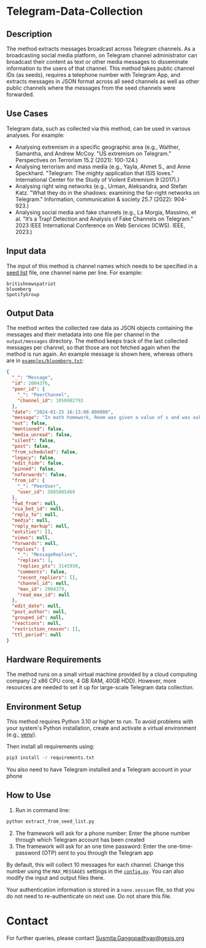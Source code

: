 # Telegram-Data-Collection

## Description

The method extracts messages broadcast across Telegram channels. As a broadcasting social media platform, on Telegram channel administrator can broadcast their content as text or other media messages to disseminate information to the users of that channel. This method takes public channel IDs (as seeds), requires a telephone number with Telegram App, and extracts messages in JSON format across all seed channels as well as other public channels where the messages from the seed channels were forwarded. 

## Use Cases

Telegram data, such as collected via this method, can be used in various analyses. For example:

- Analysing extremism in a specific geographic area (e.g., Walther, Samantha, and Andrew McCoy. "US extremism on Telegram." Perspectives on Terrorism 15.2 (2021): 100-124.)
- Analysing terrorism and mass media (e.g., Yayla, Ahmet S., and Anne Speckhard. "Telegram: The mighty application that ISIS loves." International Center for the Study of Violent Extremism 9 (2017).)
- Analysing right wing networks (e.g., Urman, Aleksandra, and Stefan Katz. "What they do in the shadows: examining the far-right networks on Telegram." Information, communication & society 25.7 (2022): 904-923.)
- Analysing social media and fake channels (e.g., La Morgia, Massimo, et al. "It’s a Trap! Detection and Analysis of Fake Channels on Telegram." 2023 IEEE International Conference on Web Services (ICWS). IEEE, 2023.)

## Input data

The input of this method is channel names which needs to be specified in a [seed list](input/public_group_seed_list.txt) file, one channel name per line. For example:

```
britishnewspatriot
bloomberg
SpotifyGroup
```

## Output Data

The method writes the collected raw data as JSON objects containing the messages and their metadata into one file per channel in the `output/messages` directory. The method keeps track of the last collected messages per channel, so that those are not fetched again when the method is run again. An example message is shown here, whereas others are in [`examples/bloomberg.txt`](examples/bloomberg.txt):

```json
{
  "_": "Message",
  "id": 2004376,
  "peer_id": {
    "_": "PeerChannel",
    "channel_id": 1050982793
  },
  "date": "2024-01-25 16:13:00.000000",
  "message": "In math homework, Reem was given a value of x and was asked to find y using the following formula.\ny = x + exp(x/100)\nThe function exp(z) is exponentiation in the natural log base, that is, e to the power of z (also written as e^z).\nReem wrote down the value of y, which is equal to 418.23783639564084, but forgot to note the value of x. Can you help her recover the value of x?\nYour answer should be a real number x. The answer is considered correct if when substituted into the formula above, the result is very close to y. More precisely, the answer is considered correct if and only if the following holds.\n|y - (x + exp(x/100))| < 0.001",
  "out": false,
  "mentioned": false,
  "media_unread": false,
  "silent": false,
  "post": false,
  "from_scheduled": false,
  "legacy": false,
  "edit_hide": false,
  "pinned": false,
  "noforwards": false,
  "from_id": {
    "_": "PeerUser",
    "user_id": 5885885469
  },
  "fwd_from": null,
  "via_bot_id": null,
  "reply_to": null,
  "media": null,
  "reply_markup": null,
  "entities": [],
  "views": null,
  "forwards": null,
  "replies": {
    "_": "MessageReplies",
    "replies": 1,
    "replies_pts": 3145930,
    "comments": false,
    "recent_repliers": [],
    "channel_id": null,
    "max_id": 2004379,
    "read_max_id": null
  },
  "edit_date": null,
  "post_author": null,
  "grouped_id": null,
  "reactions": null,
  "restriction_reason": [],
  "ttl_period": null
}
```

## Hardware Requirements

The method runs on a small virtual machine provided by a cloud computing company (2 x86 CPU core, 4 GB RAM, 40GB HDD). However, more resources are needed to set it up for large-scale Telegram data collection.

## Environment Setup

This method requires Python 3.10 or higher to run. To avoid problems with your system's Python installation, create and activate a virtual environment (e.g., [venv](https://docs.python.org/3/library/venv.html)).

Then install all requirements using:

```bash
pip3 install -r requirements.txt
```

You also need to have Telegram installed and a Telegram account in your phone

## How to Use

1. Run in command line:
  ```bash
  python extract_from_seed_list.py
  ```
2. The framework will ask for a phone number: Enter the phone number through which Telegram account has been created
3. The framework will ask for an one time password: Enter the one-time-password (OTP) sent to you through the Telegram app

By default, this will collect 10 messages for each channel. Change this number using the `MAX_MESSAGES` settings in the [`config.py`](config.py). You can also modify the input and output files there.

Your authentication information is stored in a `nano.session` file, so that you do not need to re-authenticate on next use. Do not share this file.

# Contact

For further queries, please contact <Susmita.Gangopadhyay@gesis.org>

